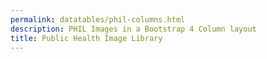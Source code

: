 ```yaml
---
permalink: datatables/phil-columns.html
description: PHIL Images in a Bootstrap 4 Column layout
title: Public Health Image Library
---
```


<html lang="en">
<head>
	<meta charset="UTF-8">
	<title>PHIL - Datatables v2</title>
	<meta content="width=device-width, initial-scale=1" name="viewport">
	<link href='https://cdnjs.cloudflare.com/ajax/libs/material-design-icons/3.0.1/iconfont/material-icons.min.css' rel='stylesheet'>
	<link href='https://cdn.datatables.net/v/bs4-4.1.1/dt-1.10.20/datatables.min.css' rel='stylesheet'>
	<style>
	 table {
	 display: none;
	}

	.btn i {
	 font-size: 2rem;
	 position: relative;
	 top: 10px;
	 line-height: 0;
	}

	.card-img-top {
	 max-height: 400px;
	}

	.card-subtitle {
	 color: #bdbdbd;
	 font-size: .875rem;
	}

	.card-body {
	 color: #000;
	}

	.card:hover {
	 text-decoration: none;
	}

	.dataTables_wrapper .dataTables_paginate .paginate_button {
	 padding: 0;
	}
	.dataTables_wrapper .dataTables_paginate .paginate_button:hover {
	 border: 1px solid #dee2e6;
	 background: transparent;
	}

	@media (max-width: 991.98px) {
	 .modal {
	   padding: 0 !important;
	 }

	 .modal-lg {
	   max-width: 100%;
	   margin: 0;
	 }

	 .modal-body {
	   padding: .5rem;
	 }
	}
	@media (max-width: 991.98px) {
	 .modal {
	   padding: 0 !important;
	 }

	 .modal-lg {
	   max-width: 100%;
	   margin: 0;
	 }

	 .modal-body {
	   padding: 1rem;
	 }
	}
	@media (min-width: 992px) {
	 .modal-xlg {
	   max-width: 1000px;
	 }
	}
	@media (max-width: 767.98px) {
	 .modal-body {
	   padding: .5rem;
	 }
	}
	</style>
</head>
<body translate="no">
    {%- include breadcrumbs.html -%}
	<div class="container mt-5 mb-5">
		<h3>PHIL using DataTables.js Column Layout</h3><a class="btn btn-outline-primary" href="#" id="card"><i class="material-icons">view_module</i> Card</a> <a class="btn btn-outline-secondary" href="#" id="details"><i class="material-icons">view_stream</i> Details</a>
		<table id="results"></table>
	</div>
	<script src='https://cdnjs.cloudflare.com/ajax/libs/jquery/3.4.1/jquery.min.js'></script> 
	<script src='https://cdnjs.cloudflare.com/ajax/libs/moment.js/2.24.0/moment.min.js'></script> 
	<script src='https://cdn.datatables.net/v/bs4-4.1.1/dt-1.10.20/datatables.min.js'></script> 
	<script>
        $( '#card' ).on( 'click', function() {
            sessionStorage.viewType = 'card';
            init();
        } );

        $( '#details' ).on( 'click', function() {
            sessionStorage.viewType = 'details';
            init();
        } );

        function init() {
        if ( $.fn.DataTable.isDataTable( '#results' ) ) {
            $( '#results' ).DataTable().clear().destroy();
        }
        
        sessionStorage.viewType = sessionStorage.viewType || 'card';
        
        if( sessionStorage.viewType === 'card' ) {
            $( '#card' ).removeClass( 'btn-outline-secondary' ).addClass( 'btn-outline-primary' );
            $( '#details' ).removeClass( 'btn-outline-primary' ).addClass( 'btn-outline-secondary' );
        } else {
            $( '#card' ).removeClass( 'btn-outline-primary' ).addClass( 'btn-outline-secondary' );
            $( '#details' ).removeClass( 'btn-outline-secondary' ).addClass( 'btn-outline-primary' );
        }

        var url = 'https://raw.githubusercontent.com/peterbenoit/cdn/master/data/datatables/phil/media.json';

            $( '#results' )
            .on( 'preInit.dt', function() {
                console.log( 'preInit' );

                // append the output div
                $( this ).after( '<div id="out"></div>' );
            } ).DataTable( {
            ajax: {
                url: url,
                dataSrc: 'results'
            },
            columns: [ {
                data: 'name',
                defaultContent: 'missing'
            },
            {
                data: 'description',
                defaultContent: 'missing'
            } ],
            pageLength: 9,
            stateSave: true,
            lengthChange: false,
            dom: '<"top"flp>rt<"bottom"i><"clear">',
            rowCallback: function( row, data, index ) {
                console.log( 'rowCallback', data );
                
                if( sessionStorage.viewType === 'card' ) {
                    drawCard( data );
                } else {
                    drawDetails( data );
                }
            },
            preDrawCallback: function( settings ) {
                console.log( 'preDrawCallback' );

                // empty the output (if it exists) prior to redrawing
                $( '#out' ).empty();
            },
            drawCallback: function( settings ) {
                
                if( sessionStorage.viewType === 'card' ) {
                    // after the rows (columns) have been generated, wrap them into rows as needed
                    // var divs = $( '#out > .col-lg-4' );
                    // for ( var i = 0; i < divs.length; i += 3 ) {
                    //     divs.slice( i, i + 3 ).wrapAll( '<div class="row mb-3"></div>' );
                    // }    
                    $( '#out' ).addClass( 'card-columns' );       
                } else {
                    $( '#out > .col' ).wrap( '<div class="row"></div>' );
                }

                console.log( 'drawCallback' );
            },
            initComplete: function( settings ) { 
                finalize();
                // this is the only way I could reliably maintain scroll position in Win Chrome
                $( 'html,body' ).animate({ scrollTop: sessionStorage.scrollPos || 0 }, 100 );
            }
        } );    
        }

        function drawCard( data ) {
            var opencard = '<a href="'+data['targetUrl']+'" id="'+data['id']+'" data-id="'+data['name']+'" target="_blank" class="card" style="border: 1px solid rgba(0,0,0,.125)">',
                cardbody = '<div class="card-body">',
                cardimg = '<img class="card-img-top" src="'+ data.enclosures[0].resourceUrl+'" alt="">',
                carddate = '<div class="card-subtitle">'+ moment( data.datePublished ).format('LL') +'</div>',
                close = '</div>',
                closecard = '</a></div>',
                description = '',
                output = '';

            if( 'undefined' === typeof data['description'] ) {
                description = '<span class="mark mark-yellow">NO DESCRIPTION PROVIDED</span>';
            } else {
                description = data['description'].toString().replace( /<[^>]*>?/gm, '' ).trim();
            }

            // output += '<div class="card-title h4">' + data['name'].toString().trim() + '</div>';
            output += '<div class="card-title h4">ID: ' + data['id'] + '</div>';
            output += carddate
            // output += '<div class="url">' + data['targetUrl'].toString().trim() + '</div>';

            if( description.length > 150 ) {
                output += '<p>' + description.substr( 0,150 ) + '&hellip;' + '</p>';
            } else {
                output += '<p>' + description + '</p>'; 
            }

            $( '#out' ).append( opencard + cardimg + cardbody + output + close + closecard );
        }

        function drawDetails( data ) {
            var openrow = '<div class="row">',
                opencard = '<div class="col mb-2"><a href="'+data['targetUrl']+'" data-id="'+data['name']+'" class="card h-100" style="border: 1px solid rgba(0,0,0,.125)">',
                cardbody = '<div class="card-body"><div class="row">',
                cardimg = '<div class="col-4"><img class="card-img-left w-100" src="'+ data.enclosures[0].resourceUrl+'" alt=""></div>',
                carddate = '<div class="card-subtitle">'+ moment( data.datePublished ).format('LL') +'</div>',
                closebody = '</div></div>',
                closecard = '</a></div>',
                description = '',
                output = '<div class="col"><div class="card-title h4">' + data['name'].toString().trim() + '</div>';

            if( 'undefined' === typeof data['description'] ) {
                description = '<span class="mark mark-yellow">NO DESCRIPTION PROVIDED</span>';
            } else {
                description = data['description'].toString().replace( /<[^>]*>?/gm, '' ).trim();
            }

            output += carddate

            if( description.length > 500 ) {
                output += '<p>' + description.substr( 0,500 ) + '&hellip;' + '</p>';
            } else {
                output += '<p>' + description + '</p>'; 
            }

            $( '#out' ).append( opencard + cardbody + cardimg + output + '</div>' + closebody + closecard );
        }

        function drawModal( id ) {
            console.log('https://tools.cdc.gov/api/v2/resources/media/' + id + '.json')
            var open = '<div id="preview-modal" class="modal fade" role="dialog"><div class="modal-dialog modal-lg modal-xlg"><div class="modal-content"><div class="modal-header"><button type="button" class="close" data-dismiss="modal">&times;</button></div><div class="modal-body">',
                close = '</div><div class="modal-footer"></div></div></div></div>',
                body = '';
            
            $.getJSON( 'https://tools.cdc.gov/api/v2/resources/media/' + id + '.json', function( data ) {
                var r = data.results[0];
                
                console.log( r );

                body += '<img src="' + r.enclosures[0].resourceUrl + '" class="w-100 mb-3" />';
                body += '<h4>ID: ' + r.id + '</h4>';
                body += '<p>' + r.description + '</p>';
                body += '<p><a href="https://phil.cdc.gov/PHIL_Images/'+id+'/'+id+'.tif">Download High Resolution Image</a></p>';

                    // output += ;
                $( 'body' ).append( open + body + close );
                
                $( '#preview-modal' ).modal( 'show' ).on( 'hidden.bs.modal', function ( e ) {
                    $( this ).remove();
                } );        
            } );
        }

        function finalize() {
        $( 'a.card' ).on( 'click', function( e ) {
            e.preventDefault();
            
            drawModal( $(this).data('id') );
        } )
        }

        $( function( e ) {
            init();
        } );

        $( window ).scroll( function() {
            sessionStorage.scrollPos = $( window ).scrollTop();
        } );

        // we update the querystring on events which keeps our event state in history, but doesn't allow refresh on back/forward button nav
        // this captures that navigation and redirects 
        window.onpopstate = function(event) {
            //console.log("location: " + document.location + ", state: " + JSON.stringify(event.state));
            top.location.href = document.location;
        };        
	</script>
</body>
</html>